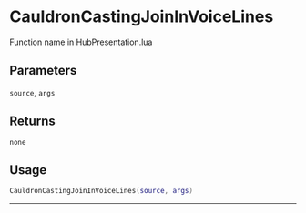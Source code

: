 # CauldronCastingJoinInVoiceLines
Function name in HubPresentation.lua
## Parameters
`source`, `args`
## Returns
`none`
## Usage
```lua
CauldronCastingJoinInVoiceLines(source, args)
```
---
